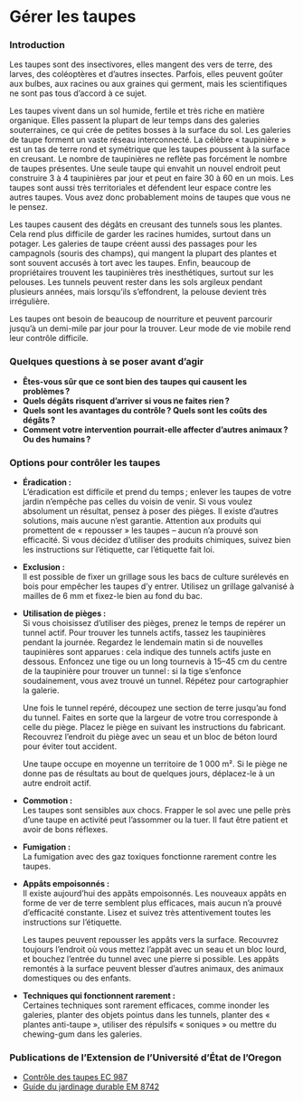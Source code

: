# Gérer les taupes

### Introduction

Les taupes sont des insectivores, elles mangent des vers de terre, des larves, des coléoptères et d’autres insectes. Parfois, elles peuvent goûter aux bulbes, aux racines ou aux graines qui germent, mais les scientifiques ne sont pas tous d’accord à ce sujet.

Les taupes vivent dans un sol humide, fertile et très riche en matière organique. Elles passent la plupart de leur temps dans des galeries souterraines, ce qui crée de petites bosses à la surface du sol. Les galeries de taupe forment un vaste réseau interconnecté. La célèbre « taupinière » est un tas de terre rond et symétrique que les taupes poussent à la surface en creusant. Le nombre de taupinières ne reflète pas forcément le nombre de taupes présentes. Une seule taupe qui envahit un nouvel endroit peut construire 3 à 4 taupinières par jour et peut en faire 30 à 60 en un mois. Les taupes sont aussi très territoriales et défendent leur espace contre les autres taupes. Vous avez donc probablement moins de taupes que vous ne le pensez.

Les taupes causent des dégâts en creusant des tunnels sous les plantes. Cela rend plus difficile de garder les racines humides, surtout dans un potager. Les galeries de taupe créent aussi des passages pour les campagnols (souris des champs), qui mangent la plupart des plantes et sont souvent accusés à tort avec les taupes. Enfin, beaucoup de propriétaires trouvent les taupinières très inesthétiques, surtout sur les pelouses. Les tunnels peuvent rester dans les sols argileux pendant plusieurs années, mais lorsqu’ils s’effondrent, la pelouse devient très irrégulière.

Les taupes ont besoin de beaucoup de nourriture et peuvent parcourir jusqu’à un demi-mile par jour pour la trouver. Leur mode de vie mobile rend leur contrôle difficile.

### Quelques questions à se poser avant d’agir

- **Êtes-vous sûr que ce sont bien des taupes qui causent les problèmes ?**
- **Quels dégâts risquent d’arriver si vous ne faites rien ?**
- **Quels sont les avantages du contrôle ? Quels sont les coûts des dégâts ?**
- **Comment votre intervention pourrait-elle affecter d’autres animaux ? Ou des humains ?**

### Options pour contrôler les taupes

- **Éradication :**  
  L’éradication est difficile et prend du temps ; enlever les taupes de votre jardin n’empêche pas celles du voisin de venir. Si vous voulez absolument un résultat, pensez à poser des pièges. Il existe d’autres solutions, mais aucune n’est garantie. Attention aux produits qui promettent de « repousser » les taupes – aucun n’a prouvé son efficacité. Si vous décidez d’utiliser des produits chimiques, suivez bien les instructions sur l’étiquette, car l’étiquette fait loi.

- **Exclusion :**  
  Il est possible de fixer un grillage sous les bacs de culture surélevés en bois pour empêcher les taupes d’y entrer. Utilisez un grillage galvanisé à mailles de 6 mm et fixez-le bien au fond du bac.

- **Utilisation de pièges :**  
  Si vous choisissez d’utiliser des pièges, prenez le temps de repérer un tunnel actif. Pour trouver les tunnels actifs, tassez les taupinières pendant la journée. Regardez le lendemain matin si de nouvelles taupinières sont apparues : cela indique des tunnels actifs juste en dessous. Enfoncez une tige ou un long tournevis à 15–45 cm du centre de la taupinière pour trouver un tunnel : si la tige s’enfonce soudainement, vous avez trouvé un tunnel. Répétez pour cartographier la galerie.

  Une fois le tunnel repéré, découpez une section de terre jusqu’au fond du tunnel. Faites en sorte que la largeur de votre trou corresponde à celle du piège. Placez le piège en suivant les instructions du fabricant. Recouvrez l’endroit du piège avec un seau et un bloc de béton lourd pour éviter tout accident.

  Une taupe occupe en moyenne un territoire de 1 000 m². Si le piège ne donne pas de résultats au bout de quelques jours, déplacez-le à un autre endroit actif.

- **Commotion :**  
  Les taupes sont sensibles aux chocs. Frapper le sol avec une pelle près d’une taupe en activité peut l’assommer ou la tuer. Il faut être patient et avoir de bons réflexes.

- **Fumigation :**  
  La fumigation avec des gaz toxiques fonctionne rarement contre les taupes.

- **Appâts empoisonnés :**  
  Il existe aujourd’hui des appâts empoisonnés. Les nouveaux appâts en forme de ver de terre semblent plus efficaces, mais aucun n’a prouvé d’efficacité constante. Lisez et suivez très attentivement toutes les instructions sur l’étiquette.

  Les taupes peuvent repousser les appâts vers la surface. Recouvrez toujours l’endroit où vous mettez l’appât avec un seau et un bloc lourd, et bouchez l’entrée du tunnel avec une pierre si possible. Les appâts remontés à la surface peuvent blesser d’autres animaux, des animaux domestiques ou des enfants.

- **Techniques qui fonctionnent rarement :**  
  Certaines techniques sont rarement efficaces, comme inonder les galeries, planter des objets pointus dans les tunnels, planter des « plantes anti-taupe », utiliser des répulsifs « soniques » ou mettre du chewing-gum dans les galeries.

### Publications de l’Extension de l’Université d’État de l’Oregon

- [Contrôle des taupes EC 987](https://catalog.extension.oregonstate.edu)
- [Guide du jardinage durable EM 8742](https://catalog.extension.oregonstate.edu)
